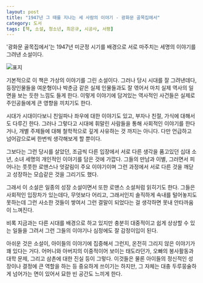```yaml
---
layout: post
title: "1947년 그 때를 지나는 세 사람의 이야기 - 광화문 골목집에서"
category: 도서
tags: [책, 소설, 청소년, 최은규, 시공사, 서평]
---
```


'광화문 골목집에서'는
1947년 미군정 시기를 배경으로
서로 마주치는 세명의 이야기를 그려낸 소설이다.

![표지](https://lh3.googleusercontent.com/5RuBRkSCbYnN7hKvETZjb8FOw7ElhGZQQt0T0n61YudVJ9U3xjb8kXm9ohnDVcY1RD3R8UVgfkuAyg=s480)

기본적으로 이 책은 가상의 이야기를 그린 소설이다.
그러나 당시 시대를 잘 그려낸데다,
등장인물들을 여운형이나 박춘금 같은 실제 인물들과도 잘 엮어서
마치 실제 역사의 일면을 보는 듯한 느낌도 들게 한다.
이렇게 이야기에 담겨있는 역사적인 사건들은
실제로 주인공들에게 큰 영향을 끼치기도 한다.

시대가 시대이다보니 친일파나 좌우에 대한 이야기도 있고,
부자나 친절, 가식에 대해서도 다루긴 한다.
그러나 그렇다고 시대에 휘말린 사람들을 통해 사회적인 이야기를 한다거나,
개별 주제들에 대해 철학적으로 깊게 사유하는 것 까지는 아니다.
다만 언급하고 넘어감으로써 한번씩 생각해보게 할 뿐이다.

그보다는 그런 당시를 살았던,
조금씩 다른 입장에서 서로 다른 생각을 품고있던 십대 소년, 소녀 세명의 개인적인 이야기를 담은 것에 가깝다.
그들의 만남과 이별, 그러면서 피어나는 풋풋한 로맨스나 엇갈림이 주요 이야기이며
그런 과정에서 서로 다른 것을 깨닫고 성장하는 모습같은 것을 그리기도 했다.

그래서 이 소설은 일종의 성장 소설이면서 또한 로맨스 소설처럼 읽히기도 한다.
그들은 사회적인 입장차가 있는데다, 무엇보다 어리고, 그래서인지 솔직하게 속내를 털어놓지도 못하는데
그런 사소한 것들이 쌓여서 그런 결말이 되었다는 걸 생각하면
못내 안타까움이 느껴진다.

비록 지금과는 다른 시대를 배경으로 하고 있지만
충분히 대중적이고 쉽게 상상할 수 있는 일들을 그려서
그런 그들의 이야기나 심정에도 잘 감정이입이 된다.

아쉬운 것은 소설이, 아이들의 이야기에 집중해서 그런지, 온전히 그리지 않은 이야기가 꽤 있다는 거다.
어머니와 아버지의 이중적이어 보이는 태도라던가,
오빠의 봉사활동과 대학 문제,
그리고 삼촌에 대한 진실 등이 그렇다.
이것들은 물론 아이들의 정신적인 성장이나 결정에 큰 역할을 하는 등 중요하게 쓰이기는 하지만,
그 자체는 대충 두루뭉술하게 넘어가는 면이 있어서 묘한 빈 공간도 느끼게 한다.
